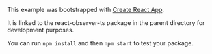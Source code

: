 This example was bootstrapped with [Create React App](https://github.com/facebook/create-react-app).

It is linked to the react-observer-ts package in the parent directory for development purposes.

You can run `npm install` and then `npm start` to test your package.
